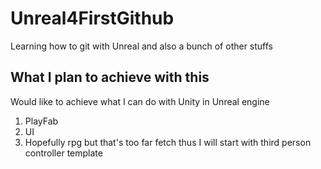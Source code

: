 # Unreal4FirstGithub
Learning how to git with Unreal and also a bunch of other stuffs

## What I plan to achieve with this
Would like to achieve what I can do with Unity in Unreal engine
1. PlayFab
2. UI
3. Hopefully rpg but that's too far fetch thus I will start with third person controller template